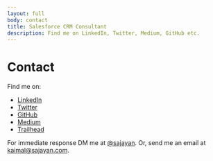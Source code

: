 ```yaml
---
layout: full
body: contact
title: Salesforce CRM Consultant
description: Find me on LinkedIn, Twitter, Medium, GitHub etc.
---
```


# Contact
  
Find me on:
* [LinkedIn](http://www.linkedin.com/in/sajayan/)
* [Twitter](http://twitter.com/sajayan)
* [GitHub](http://github.com/sajayan)
* [Medium](http://medium.com/@sajayan)
* [Trailhead](https://trailhead.salesforce.com/me/sajayan)

For immediate response DM me at <a href="http://twitter.com/sajayan">@sajayan</a>. Or, send me an email at [kaimal@sajayan.com](mailto:kaimal@sajayan.com).
